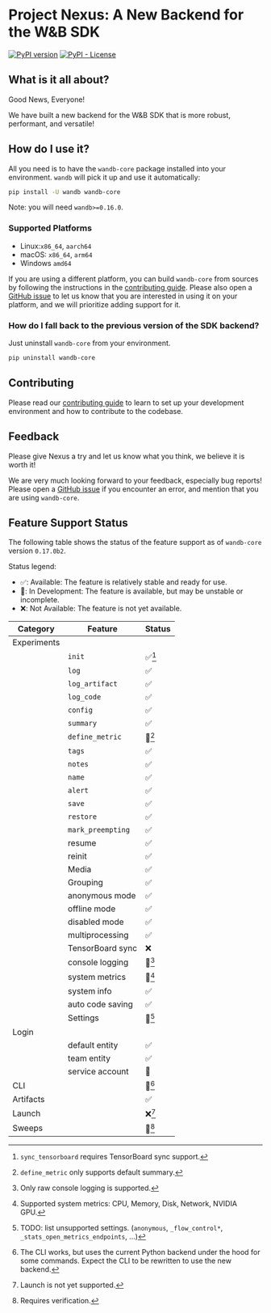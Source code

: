 # Project Nexus: A New Backend for the W&B SDK

[![PyPI version](https://badge.fury.io/py/wandb-core.svg)](https://badge.fury.io/py/wandb-core)
[![PyPI - License](https://img.shields.io/pypi/l/wandb-core)]()

## What is it all about?

Good News, Everyone!

We have built a new backend for the W&B SDK that is more robust, performant, and versatile!

## How do I use it?

All you need is to have the `wandb-core` package installed into your environment. `wandb` will
pick it up and use it automatically:

```bash
pip install -U wandb wandb-core
```

Note: you will need `wandb>=0.16.0`.

### Supported Platforms

- Linux:`x86_64`, `aarch64`
- macOS: `x86_64`, `arm64`
- Windows `amd64`

If you are using a different platform, you can build `wandb-core` from sources by following the
instructions in the [contributing guide](docs/contributing.md#installing-nexus).
Please also open a [GitHub issue](https://github.com/wandb/wandb/issues/new/choose)
to let us know that you are interested in using it on
your platform, and we will prioritize adding support for it.

### How do I fall back to the previous version of the SDK backend?

Just uninstall `wandb-core` from your environment.

```bash
pip uninstall wandb-core
```

## Contributing

Please read our [contributing guide](docs/contributing.md) to learn to set up
your development environment and how to contribute to the codebase.

## Feedback
Please give Nexus a try and let us know what you think, we believe it is worth it!

We are very much looking forward to your feedback, especially bug reports!
Please open a [GitHub issue](https://github.com/wandb/wandb/issues/new/choose)
if you encounter an error, and mention that you are using `wandb-core`.

## Feature Support Status

The following table shows the status of the feature support as of `wandb-core` version `0.17.0b2`.

Status legend:
- ✅: Available: The feature is relatively stable and ready for use.
- 🚧: In Development: The feature is available, but may be unstable or incomplete.
- ❌: Not Available: The feature is not yet available.

| Category    | Feature           | Status     |
|-------------|-------------------|------------|
| Experiments |                   |            |
|             | `init`            | ✅[^E.1]    |
|             | `log`             | ✅          |
|             | `log_artifact`    | ✅          |
|             | `log_code`        | ✅          |
|             | `config`          | ✅          |
|             | `summary`         | ✅          |
|             | `define_metric`   | 🚧[^E.5]   |
|             | `tags`            | ✅          |
|             | `notes`           | ✅          |
|             | `name`            | ✅          |
|             | `alert`           | ✅          |
|             | `save`            | ✅          |
|             | `restore`         | ✅          |
|             | `mark_preempting` | ✅          |
|             | resume            | ✅          |
|             | reinit            | ✅          |
|             | Media             | ✅          |
|             | Grouping          | ✅          |
|             | anonymous mode    | ✅          |
|             | offline mode      | ✅          |
|             | disabled mode     | ✅          |
|             | multiprocessing   | ✅          |
|             | TensorBoard sync  | ❌          |
|             | console logging   | 🚧[^E.8]   |
|             | system metrics    | 🚧[^E.9]   |
|             | system info       | ✅          |
|             | auto code saving  | ✅          |
|             | Settings          | 🚧[^E.12]  |
| Login       |                   |            |
|             | default entity    | ✅          |
|             | team entity       | ✅          |
|             | service account   | 🚧          |
| CLI         |                   | 🚧[^CLI.1] |
| Artifacts   |                   | ✅          |
| Launch      |                   | ❌[^L.1]    |
| Sweeps      |                   | 🚧[^S.1]   |

[^E.1]: `sync_tensorboard` requires TensorBoard sync support.
[^E.5]: `define_metric` only supports default summary.
[^E.8]: Only raw console logging is supported.
[^E.9]: Supported system metrics: CPU, Memory, Disk, Network, NVIDIA GPU.
[^E.12]: TODO: list unsupported settings.
    (`anonymous`, `_flow_control*`, `_stats_open_metrics_endpoints`, ...)
[^CLI.1]: The CLI works, but uses the current Python backend under the hood for some
    commands. Expect the CLI to be rewritten to use the new backend.
[^L.1]: Launch is not yet supported.
[^S.1]: Requires verification.
